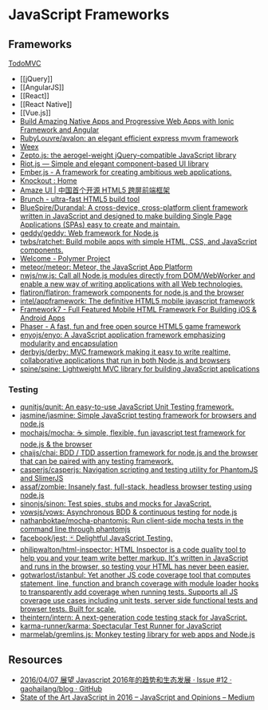 # JavaScript Frameworks

## Frameworks

[TodoMVC](http://todomvc.com/)

- [[jQuery]]
- [[AngularJS]]
- [[React]]
- [[React Native]]
- [[Vue.js]]
- [Build Amazing Native Apps and Progressive Web Apps with Ionic Framework and Angular](https://ionicframework.com/)
- [RubyLouvre/avalon: an elegant efficient express mvvm framework](https://github.com/RubyLouvre/avalon)
- [Weex](https://weex.apache.org/)
- [Zepto.js: the aerogel-weight jQuery-compatible JavaScript library](http://zeptojs.com/)
- [Riot.js — Simple and elegant component-based UI library](http://riotjs.com/)
- [Ember.js - A framework for creating ambitious web applications.](http://www.emberjs.com/)
- [Knockout : Home](http://knockoutjs.com/)
- [Amaze UI | 中国首个开源 HTML5 跨屏前端框架](http://amazeui.org/)
- [Brunch - ultra-fast HTML5 build tool](http://brunch.io/)
- [BlueSpire/Durandal: A cross-device, cross-platform client framework written in JavaScript and designed to make building Single Page Applications (SPAs) easy to create and maintain.](https://github.com/BlueSpire/Durandal)
- [geddy/geddy: Web framework for Node.js](https://github.com/geddy/geddy)
- [twbs/ratchet: Build mobile apps with simple HTML, CSS, and JavaScript components.](https://github.com/twbs/ratchet)
- [Welcome - Polymer Project](https://www.polymer-project.org/)
- [meteor/meteor: Meteor, the JavaScript App Platform](https://github.com/meteor/meteor)
- [nwjs/nw.js: Call all Node.js modules directly from DOM/WebWorker and enable a new way of writing applications with all Web technologies.](https://github.com/nwjs/nw.js)
- [flatiron/flatiron: framework components for node.js and the browser](https://github.com/flatiron/flatiron)
- [intel/appframework: The definitive HTML5 mobile javascript framework](https://github.com/01org/appframework)
- [Framework7 - Full Featured Mobile HTML Framework For Building iOS & Android Apps](http://framework7.io/)
- [Phaser - A fast, fun and free open source HTML5 game framework](http://phaser.io/)
- [enyojs/enyo: A JavaScript application framework emphasizing modularity and encapsulation](https://github.com/enyojs/enyo)
- [derbyjs/derby: MVC framework making it easy to write realtime, collaborative applications that run in both Node.js and browsers](https://github.com/derbyjs/derby)
- [spine/spine: Lightweight MVC library for building JavaScript applications](https://github.com/spine/spine)

### Testing

- [qunitjs/qunit: An easy-to-use JavaScript Unit Testing framework.](https://github.com/qunitjs/qunit)
- [jasmine/jasmine: Simple JavaScript testing framework for browsers and node.js](https://github.com/jasmine/jasmine)
- [mochajs/mocha: ☕️ simple, flexible, fun javascript test framework for node.js & the browser](https://github.com/mochajs/mocha)
- [chaijs/chai: BDD / TDD assertion framework for node.js and the browser that can be paired with any testing framework.](https://github.com/chaijs/chai)
- [casperjs/casperjs: Navigation scripting and testing utility for PhantomJS and SlimerJS](https://github.com/casperjs/casperjs)
- [assaf/zombie: Insanely fast, full-stack, headless browser testing using node.js](https://github.com/assaf/zombie)
- [sinonjs/sinon: Test spies, stubs and mocks for JavaScript.](https://github.com/sinonjs/sinon)
- [vowsjs/vows: Asynchronous BDD & continuous testing for node.js](https://github.com/vowsjs/vows)
- [nathanboktae/mocha-phantomjs: Run client-side mocha tests in the command line through phantomjs](https://github.com/nathanboktae/mocha-phantomjs)
- [facebook/jest: 🃏 Delightful JavaScript Testing.](https://github.com/facebook/jest)
- [philipwalton/html-inspector: HTML Inspector is a code quality tool to help you and your team write better markup. It's written in JavaScript and runs in the browser, so testing your HTML has never been easier.](https://github.com/philipwalton/html-inspector)
- [gotwarlost/istanbul: Yet another JS code coverage tool that computes statement, line, function and branch coverage with module loader hooks to transparently add coverage when running tests. Supports all JS coverage use cases including unit tests, server side functional tests and browser tests. Built for scale.](https://github.com/gotwarlost/istanbul)
- [theintern/intern: A next-generation code testing stack for JavaScript.](https://github.com/theintern/intern)
- [karma-runner/karma: Spectacular Test Runner for JavaScript](https://github.com/karma-runner/karma)
- [marmelab/gremlins.js: Monkey testing library for web apps and Node.js](https://github.com/marmelab/gremlins.js)

## Resources

- [2016/04/07 展望 Javascript 2016年的趋势和生态发展 · Issue #12 · gaohailang/blog · GitHub](https://github.com/gaohailang/blog/issues/12)
- [State of the Art JavaScript in 2016 – JavaScript and Opinions – Medium](https://medium.com/javascript-and-opinions/state-of-the-art-javascript-in-2016-ab67fc68eb0b)
